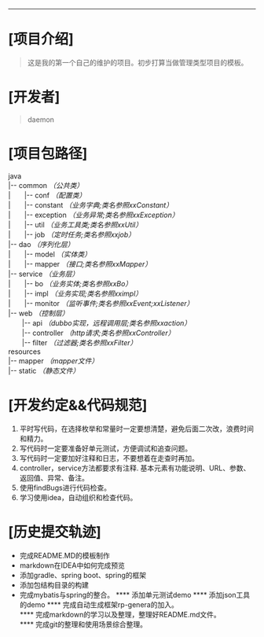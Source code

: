 ---------------------------------------
# [项目介绍] 
> 这是我的第一个自己的维护的项目。初步打算当做管理类型项目的模板。
# [开发者] 
> daemon 
# [项目包路径]
java  
|-- common   _（公共类）_  
|&emsp;&emsp;|-- conf       _（配置类）_  
|&emsp;&emsp;|-- constant   _（业务字典;类名参照xxConstant）_  
|&emsp;&emsp;|-- exception  _（业务异常;类名参照xxException）_   
|&emsp;&emsp;|-- util       _（业务工具类;类名参照xxUtil）_   
|&emsp;&emsp;|-- job        _（定时任务;类名参照xxjob）_    
|-- dao      _（序列化层）_  
|&emsp;&emsp;|-- model      _（实体类）_    
|&emsp;&emsp;|-- mapper     _（接口;类名参照xxMapper）_    
|-- service  _（业务层）_  
|&emsp;&emsp;|-- bo         _（业务实体;类名参照xxBo）_    
|&emsp;&emsp;|-- impl       _（业务实现;类名参照xximpl）_    
|&emsp;&emsp;|-- monitor    _（监听事件;类名参照xxEvent;xxListener）_     
|-- web      _（控制层）_  
&emsp;&emsp;|-- api         _（dubbo实现，远程调用层;类名参照xxaction）_         
&emsp;&emsp;|-- controller  _（http请求;类名参照xxController）_    
&emsp;&emsp;|-- filter      _（过滤器;类名参照xxFilter）_  
resources  
|-- mapper  _（mapper文件）_   
|-- static  _（静态文件）_  
# [开发约定&&代码规范]
1. 平时写代码，在选择枚举和常量时一定要想清楚，避免后面二次改，浪费时间和精力。
2. 写代码时一定要准备好单元测试，方便调试和追查问题。
3. 写代码时一定要加好注释和日志，不要想着在走查时再加。
4. controller，service方法都要求有注释.  基本元素有功能说明、URL、参数、返回值、异常、备注。
5. 使用findBugs进行代码检查。
6. 学习使用idea，自动组织和检查代码。
# [历史提交轨迹]
* 完成README.MD的模板制作
* markdown在IDEA中如何完成预览
* 添加gradle、spring boot、spring的框架
* 添加包结构目录的构建
* 完成mybatis与spring的整合。
**** 添加单元测试demo
**** 添加json工具的demo
**** 完成自动生成框架rp-genera的加入。  
**** 完成markdown的学习以及整理，整理好README.md文件。  
**** 完成git的整理和使用场景综合整理。  